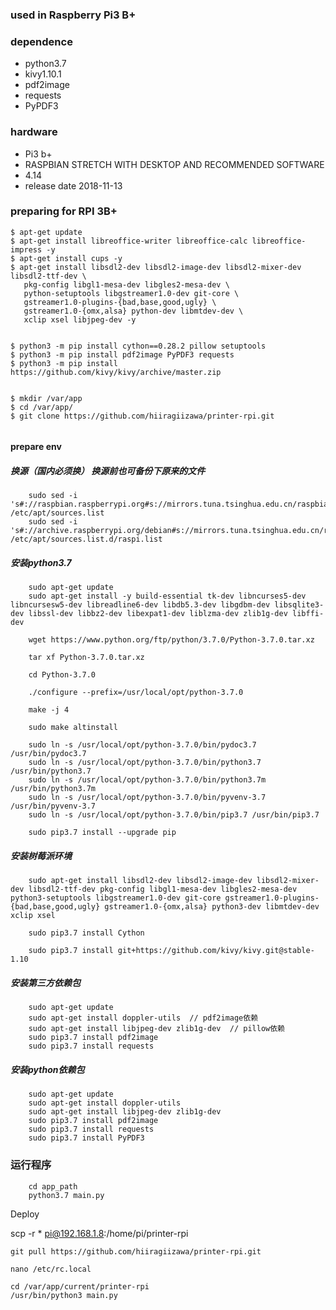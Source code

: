 ### used in Raspberry Pi3 B+

### dependence
* python3.7
* kivy1.10.1
* pdf2image
* requests
* PyPDF3

### hardware
* Pi3 b+
* RASPBIAN STRETCH WITH DESKTOP AND RECOMMENDED SOFTWARE
* 4.14
* release date 2018-11-13


### preparing for RPI 3B+
```
$ apt-get update
$ apt-get install libreoffice-writer libreoffice-calc libreoffice-impress -y
$ apt-get install cups -y
$ apt-get install libsdl2-dev libsdl2-image-dev libsdl2-mixer-dev libsdl2-ttf-dev \
   pkg-config libgl1-mesa-dev libgles2-mesa-dev \
   python-setuptools libgstreamer1.0-dev git-core \
   gstreamer1.0-plugins-{bad,base,good,ugly} \
   gstreamer1.0-{omx,alsa} python-dev libmtdev-dev \
   xclip xsel libjpeg-dev -y


$ python3 -m pip install cython==0.28.2 pillow setuptools
$ python3 -m pip install pdf2image PyPDF3 requests
$ python3 -m pip install https://github.com/kivy/kivy/archive/master.zip


$ mkdir /var/app
$ cd /var/app/
$ git clone https://github.com/hiiragiizawa/printer-rpi.git


```


#### prepare env
##### 换源（国内必须换） 换源前也可备份下原来的文件

```
    sudo sed -i 's#://raspbian.raspberrypi.org#s://mirrors.tuna.tsinghua.edu.cn/raspbian#g' /etc/apt/sources.list
    sudo sed -i 's#://archive.raspberrypi.org/debian#s://mirrors.tuna.tsinghua.edu.cn/raspberrypi#g' /etc/apt/sources.list.d/raspi.list
```
##### 安装python3.7
```
    sudo apt-get update
    sudo apt-get install -y build-essential tk-dev libncurses5-dev libncursesw5-dev libreadline6-dev libdb5.3-dev libgdbm-dev libsqlite3-dev libssl-dev libbz2-dev libexpat1-dev liblzma-dev zlib1g-dev libffi-dev

    wget https://www.python.org/ftp/python/3.7.0/Python-3.7.0.tar.xz

    tar xf Python-3.7.0.tar.xz

    cd Python-3.7.0

    ./configure --prefix=/usr/local/opt/python-3.7.0

    make -j 4

    sudo make altinstall

    sudo ln -s /usr/local/opt/python-3.7.0/bin/pydoc3.7 /usr/bin/pydoc3.7
    sudo ln -s /usr/local/opt/python-3.7.0/bin/python3.7 /usr/bin/python3.7
    sudo ln -s /usr/local/opt/python-3.7.0/bin/python3.7m /usr/bin/python3.7m
    sudo ln -s /usr/local/opt/python-3.7.0/bin/pyvenv-3.7 /usr/bin/pyvenv-3.7
    sudo ln -s /usr/local/opt/python-3.7.0/bin/pip3.7 /usr/bin/pip3.7

    sudo pip3.7 install --upgrade pip
```
##### 安装树莓派环境
```
    sudo apt-get install libsdl2-dev libsdl2-image-dev libsdl2-mixer-dev libsdl2-ttf-dev pkg-config libgl1-mesa-dev libgles2-mesa-dev python3-setuptools libgstreamer1.0-dev git-core gstreamer1.0-plugins-{bad,base,good,ugly} gstreamer1.0-{omx,alsa} python3-dev libmtdev-dev xclip xsel

    sudo pip3.7 install Cython

    sudo pip3.7 install git+https://github.com/kivy/kivy.git@stable-1.10
```
##### 安装第三方依赖包
```
    sudo apt-get update
    sudo apt-get install doppler-utils  // pdf2image依赖
    sudo apt-get install libjpeg-dev zlib1g-dev  // pillow依赖
    sudo pip3.7 install pdf2image
    sudo pip3.7 install requests
```
##### 安装python依赖包
```
    sudo apt-get update
    sudo apt-get install doppler-utils
    sudo apt-get install libjpeg-dev zlib1g-dev
    sudo pip3.7 install pdf2image
    sudo pip3.7 install requests
    sudo pip3.7 install PyPDF3
```

### 运行程序
```
    cd app_path
    python3.7 main.py
```


Deploy


scp -r * pi@192.168.1.8:/home/pi/printer-rpi

```
git pull https://github.com/hiiragiizawa/printer-rpi.git
```


```
nano /etc/rc.local

cd /var/app/current/printer-rpi
/usr/bin/python3 main.py


```

